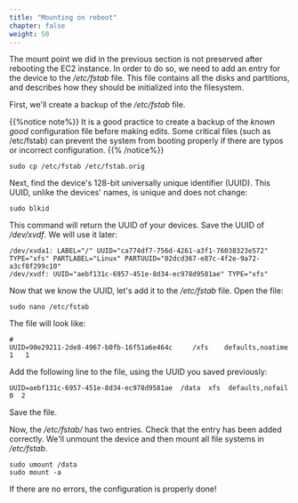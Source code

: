 ```yaml
---
title: "Mounting on reboot"
chapter: false
weight: 50
---
```


The mount point we did in the previous section is not preserved after rebooting the EC2 instance. In order to do so, we need to add an entry for the device to the _/etc/fstab_ file. This file contains all the disks and partitions, and describes how they should be initialized into the filesystem. 

First, we'll create a backup of the _/etc/fstab_ file.

{{%notice note%}}
It is a good practice to create a backup of the _known good_ configuration file before
making edits. Some critical files (such as /etc/fstab) can prevent the system
from booting properly if there are typos or incorrect configuration.
{{% /notice%}}


```commandline
sudo cp /etc/fstab /etc/fstab.orig
```

Next, find the device's 128-bit universally unique identifier (UUID). This UUID, unlike the devices' names, is unique and does not change:
```commandline
sudo blkid
```

This command will return the UUID of your devices. Save the UUID of _/dev/xvdf_. We will use it later:

```commandline
/dev/xvda1: LABEL="/" UUID="ca774df7-756d-4261-a3f1-76038323e572" TYPE="xfs" PARTLABEL="Linux" PARTUUID="02dcd367-e87c-4f2e-9a72-a3cf8f299c10"
/dev/xvdf: UUID="aebf131c-6957-451e-8d34-ec978d9581ae" TYPE="xfs"
```

Now that we know the UUID, let's add it to the _/etc/fstab_ file. Open the file:

```commandline
sudo nano /etc/fstab
```

The file will look like:

```code
#
UUID=90e29211-2de8-4967-b0fb-16f51a6e464c     /xfs    defaults,noatime  1   1
```

Add the following line to the file, using the UUID you saved previously:

```code
UUID=aebf131c-6957-451e-8d34-ec978d9581ae  /data  xfs  defaults,nofail  0  2
```

Save the file.

Now, the _/etc/fstab/_ has two entries. Check that the entry has been added correctly. We'll unmount the device and then mount all file systems in _/etc/fstab_.

```commandline
sudo umount /data
sudo mount -a
```

If there are no errors, the configuration is properly done!